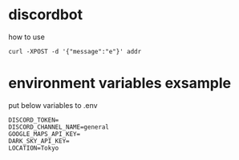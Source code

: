 # discordbot

how to use

~~~
curl -XPOST -d '{"message":"e"}' addr
~~~

# environment variables exsample

put below variables to .env

~~~
DISCORD_TOKEN=
DISCORD_CHANNEL_NAME=general
GOOGLE_MAPS_API_KEY=
DARK_SKY_API_KEY=
LOCATION=Tokyo
~~~

